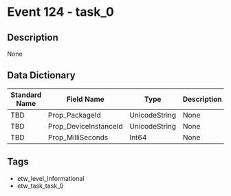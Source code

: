 # Event 124 - task_0

## Description
None

## Data Dictionary
|Standard Name|Field Name|Type|Description|Sample Value|
|---|---|---|---|---|
|TBD|Prop_PackageId|UnicodeString|None|`None`|
|TBD|Prop_DeviceInstanceId|UnicodeString|None|`None`|
|TBD|Prop_MilliSeconds|Int64|None|`None`|

## Tags
* etw_level_Informational
* etw_task_task_0